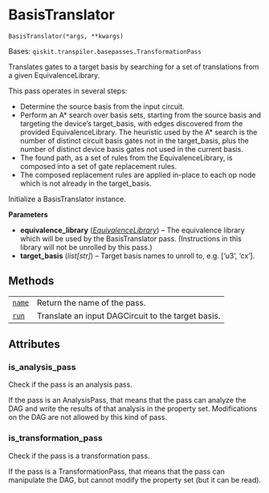 # BasisTranslator



`BasisTranslator(*args, **kwargs)`

Bases: `qiskit.transpiler.basepasses.TransformationPass`

Translates gates to a target basis by searching for a set of translations from a given EquivalenceLibrary.

This pass operates in several steps:

*   Determine the source basis from the input circuit.
*   Perform an A\* search over basis sets, starting from the source basis and targeting the device’s target\_basis, with edges discovered from the provided EquivalenceLibrary. The heuristic used by the A\* search is the number of distinct circuit basis gates not in the target\_basis, plus the number of distinct device basis gates not used in the current basis.
*   The found path, as a set of rules from the EquivalenceLibrary, is composed into a set of gate replacement rules.
*   The composed replacement rules are applied in-place to each op node which is not already in the target\_basis.

Initialize a BasisTranslator instance.

**Parameters**

*   **equivalence\_library** ([*EquivalenceLibrary*](qiskit.circuit.EquivalenceLibrary#qiskit.circuit.EquivalenceLibrary "qiskit.circuit.EquivalenceLibrary")) – The equivalence library which will be used by the BasisTranslator pass. (Instructions in this library will not be unrolled by this pass.)
*   **target\_basis** (*list\[str]*) – Target basis names to unroll to, e.g. \[‘u3’, ‘cx’].

## Methods

|                                                                                                                                                       |                                                    |
| ----------------------------------------------------------------------------------------------------------------------------------------------------- | -------------------------------------------------- |
| [`name`](qiskit.transpiler.passes.BasisTranslator.name#qiskit.transpiler.passes.BasisTranslator.name "qiskit.transpiler.passes.BasisTranslator.name") | Return the name of the pass.                       |
| [`run`](qiskit.transpiler.passes.BasisTranslator.run#qiskit.transpiler.passes.BasisTranslator.run "qiskit.transpiler.passes.BasisTranslator.run")     | Translate an input DAGCircuit to the target basis. |

## Attributes



### is\_analysis\_pass

Check if the pass is an analysis pass.

If the pass is an AnalysisPass, that means that the pass can analyze the DAG and write the results of that analysis in the property set. Modifications on the DAG are not allowed by this kind of pass.



### is\_transformation\_pass

Check if the pass is a transformation pass.

If the pass is a TransformationPass, that means that the pass can manipulate the DAG, but cannot modify the property set (but it can be read).
